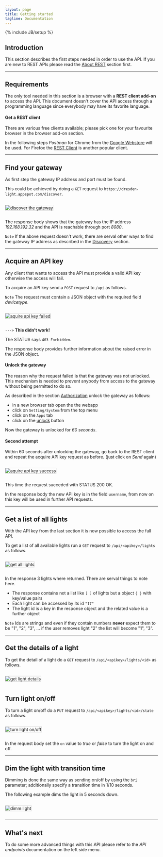 ```yaml
---
layout: page
title: Getting started
tagline: Documentation
---
```

{% include JB/setup %}

<style>
	img {
		max-width: inherit;
		border: 1px solid #ccc;
		margin: 1em 0;
	}
</style>

## Introduction<a name="gettingstarted">&nbsp;</a>

This section describes the first steps needed in order to use the API.
If you are new to REST APIs please read the [About REST]({{BASE_PATH}}/rest) section first.

------------------------------------------------------
## Requirements

The only tool needed in this section is a browser with a **REST client add-on** to access the API. This document doesn't cover the API access through a programming language since everybody may have its favorite language.

#### Get a REST client
There are various free clients available; please pick one for your favourite browser in the browser add-on section.

In the following steps *Postman* for Chrome from the [Google Webstore](https://chrome.google.com/webstore/search/rest%20client) will be used.
For Firefox the [REST Client](https://addons.mozilla.org/de/firefox/addon/restclient) is another popular client.

------------------------------------------------------
## Find your gateway

As first step the gateway IP address and port must be found.

This could be achieved by doing a `GET` request to `https://dresden-light.appspot.com/discover`.

<img src="img/0_discover_api.png" alt="discover the gateway"/>

The response body shows that the gateway has the IP address _192.168.192.32_ and the API
is reachable through port _8080_.

`Note` If the above request doesn't work, there are serval other ways to find the gateway IP address as described in the [Discovery]({{BASE_PATH}}/discovery) section.

------------------------------------------------------
## Acquire an API key

Any client that wants to access the API must provide a valid API key otherwise the access will fail.

To acquire an API key send a `POST` request to `/api` as follows.

`Note` The request must contain a JSON object with the required field _devicetype_.

<img src="img/1_aquire_apikey_fail.png" alt="aquire api key failed"/>

`--->` **This didn't work!**

The <span class="label">STATUS</span> says `403 Forbidden`.

The response body provides further information about the raised error in the JSON object.

#### Unlock the gateway

The reason why the request failed is that the gateway was not unlocked. This mechanism is needed to prevent anybody from access to the gateway without being permitted to do so.

As described in the section [Authorization]({{BASE_PATH}}/authorization) unlock the gateway as follows:

 - in a new browser tab open the the webapp
 - click on `Setting/System` from the top menu
 - click on the `Apps` tab 
 - click on the <a class="btn btn-primary btn-small" href="#">unlock</a> button

 Now the gateway is unlocked for _60 seconds_.

#### Second attempt

Within 60 seconds after unlocking the gateway, go back to the REST client and repeat the acquire API key request as before. (just click on _Send_ again)

<img src="img/1_aquire_apikey_ok.png" alt="aquire api key success"/>

This time the request succeded with <span class="label">STATUS</span> 200 OK.

In the response body the new API key is in the field `username`, from now on this key will be used in further API requests.

------------------------------------------------------
## Get a list of all lights

With the API key from the last section it is now possible to access the full API.

To get a list of all available lights run a `GET` request to `/api/<apikey>/lights` as follows.

<img src="img/2_get_all_lights.png" alt="get all lights"/>

In the response 3 lights where returned. There are serval things to note here.

 - The response contains not a list like `[ ]` of lights but a object `{ }` with key/value pairs
 - Each light can be accessed by its id `"17"`
 - The light id is a key in the response object and the related value is a further object
 
 `Note` Ids are strings and even if they contain numbers **never** expect them to be "1", "2", "3", ... if the user removes light "2" the list will become "1", "3".

------------------------------------------------------
## Get the details of a light

To get the detail of a light do a `GET` request to `/api/<apikey>/lights/<id>` as follows.

<img src="img/3_get_light_details.png" alt="get light details"/>

## Turn light on/off

To turn a light on/off do a `PUT` request to `/api/<apikey>/lights/<id>/state` as follows.

<img src="img/4_turn_light_on.png" alt="turn light on/off"/>

In the request body set the `on` value to _true_ or _false_ to turn the light on and off. 

------------------------------------------------------
## Dim the light with transition time

Dimming is done the same way as sending on/off by using the `bri` parameter; additionally specify a transition time in 1/10 seconds.

The following example dims the light in 5 seconds down.

<img src="img/5_dimm_light.png" alt="dimm light"/>

------------------------------------------------------
## What's next

To do some more advanced things with this API please refer to the _API endpoints_ documentation on the left side menu.
